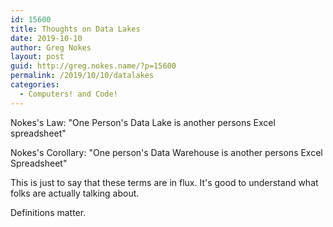 ```yaml
---
id: 15600
title: Thoughts on Data Lakes
date: 2019-10-10
author: Greg Nokes
layout: post
guid: http://greg.nokes.name/?p=15600
permalink: /2019/10/10/datalakes
categories:
  - Computers! and Code!
---
```


Nokes's Law: "One Person's Data Lake is another persons Excel spreadsheet"

Nokes's Corollary: "One person's Data Warehouse is another persons Excel Spreadsheet"

<!--more-->

This is just to say that these terms are in flux. It's good to understand what folks are actually talking about.

Definitions matter.
